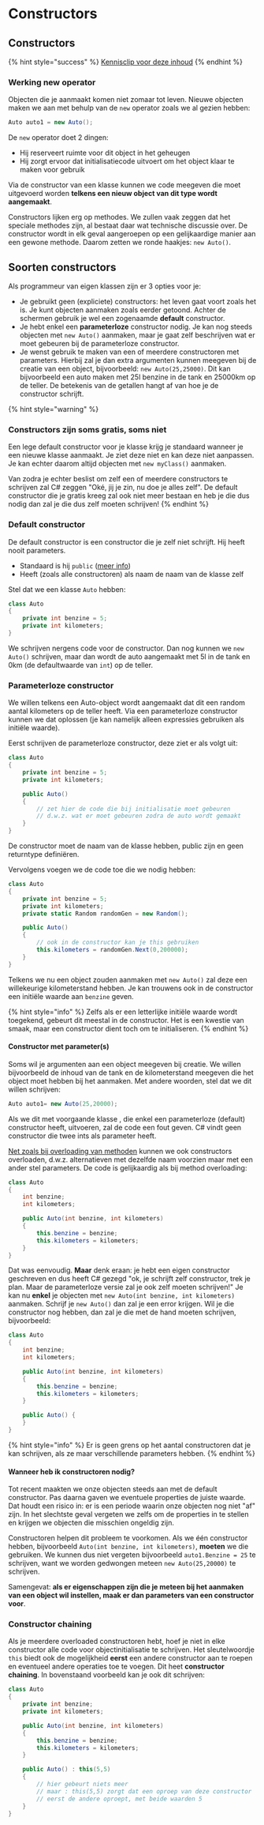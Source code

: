 # Constructors

## Constructors

{% hint style="success" %}
[Kennisclip voor deze inhoud](https://youtu.be/f4HwuIax5IM)
{% endhint %}

### Werking new operator

Objecten die je aanmaakt komen niet zomaar tot leven. Nieuwe objecten maken we aan met behulp van de `new` operator zoals we al gezien hebben:

```csharp
Auto auto1 = new Auto();
```

De `new` operator doet 2 dingen:

* Hij reserveert ruimte voor dit object in het geheugen
* Hij zorgt ervoor dat initialisatiecode uitvoert om het object klaar te maken voor gebruik

Via de constructor van een klasse kunnen we code meegeven die moet uitgevoerd worden **telkens een nieuw object van dit type wordt aangemaakt**.

Constructors lijken erg op methodes. We zullen vaak zeggen dat het speciale methodes zijn, al bestaat daar wat technische discussie over. De constructor wordt in elk geval aangeroepen op een gelijkaardige manier aan een gewone methode. Daarom zetten we ronde haakjes: `new Auto()`.

## Soorten constructors

Als programmeur van eigen klassen zijn er 3 opties voor je:

* Je gebruikt geen \(expliciete\) constructors: het leven gaat voort zoals het is. Je kunt objecten aanmaken zoals eerder getoond. Achter de schermen gebruik je wel een zogenaamde **default** constructor.
* Je hebt enkel een **parameterloze** constructor nodig. Je kan nog steeds objecten met `new Auto()` aanmaken, maar je gaat zelf beschrijven wat er moet gebeuren bij de parameterloze constructor.
* Je wenst gebruik te maken van een of meerdere constructoren met parameters. Hierbij zal je dan extra argumenten kunnen meegeven bij de creatie van een object, bijvoorbeeld: `new Auto(25,25000)`. Dit kan bijvoorbeeld een auto maken met 25l benzine in de tank en 25000km op de teller. De betekenis van de getallen hangt af van hoe je de constructor schrijft.

{% hint style="warning" %}
### Constructors zijn soms gratis, soms niet

Een lege default constructor voor je klasse krijg je standaard wanneer je een nieuwe klasse aanmaakt. Je ziet deze niet en kan deze niet aanpassen. Je kan echter daarom altijd objecten met `new myClass()` aanmaken.

Van zodra je echter beslist om zelf een of meerdere constructors te schrijven zal C\# zeggen "Oké, jij je zin, nu doe je alles zelf". De default constructor die je gratis kreeg zal ook niet meer bestaan en heb je die dus nodig dan zal je die dus zelf moeten schrijven!
{% endhint %}

### Default constructor

De default constructor is een constructor die je zelf niet schrijft. Hij heeft nooit parameters.

* Standaard is hij `public` \([meer info](https://stackoverflow.com/questions/30995942/do-constructors-always-have-to-be-public)\)
* Heeft \(zoals alle constructoren\) als naam de naam van de klasse zelf

Stel dat we een klasse `Auto` hebben:

```csharp
class Auto
{
    private int benzine = 5;
    private int kilometers;
}
```

We schrijven nergens code voor de constructor. Dan nog kunnen we `new Auto()` schrijven, maar dan wordt de auto aangemaakt met 5l in de tank en 0km \(de defaultwaarde van `int`\) op de teller.

### Parameterloze constructor

We willen telkens een Auto-object wordt aangemaakt dat dit een random aantal kilometers op de teller heeft. Via een parameterloze constructor kunnen we dat oplossen \(je kan namelijk alleen expressies gebruiken als initiële waarde\).

Eerst schrijven de parameterloze constructor, deze ziet er als volgt uit:

```csharp
class Auto
{
    private int benzine = 5;
    private int kilometers;

    public Auto()
    {
        // zet hier de code die bij initialisatie moet gebeuren
        // d.w.z. wat er moet gebeuren zodra de auto wordt gemaakt
    }
}
```

De constructor moet de naam van de klasse hebben, public zijn en geen returntype definiëren.

Vervolgens voegen we de code toe die we nodig hebben:

```csharp
class Auto
{
    private int benzine = 5;
    private int kilometers;
    private static Random randomGen = new Random();

    public Auto()
    {
        // ook in de constructor kan je this gebruiken
        this.kilometers = randomGen.Next(0,200000);
    }
}
```

Telkens we nu een object zouden aanmaken met `new Auto()` zal deze een willekeurige kilometerstand hebben. Je kan trouwens ook in de constructor een initiële waarde aan `benzine` geven.

{% hint style="info" %}
Zelfs als er een letterlijke initiële waarde wordt toegekend, gebeurt dit meestal in de constructor. Het is een kwestie van smaak, maar een constructor dient toch om te initialiseren.
{% endhint %}

#### Constructor met parameter\(s\)

Soms wil je argumenten aan een object meegeven bij creatie. We willen bijvoorbeeld de inhoud van de tank en de kilometerstand meegeven die het object moet hebben bij het aanmaken. Met andere woorden, stel dat we dit willen schrijven:

```csharp
Auto auto1= new Auto(25,20000);
```

Als we dit met voorgaande klasse , die enkel een parameterloze \(default\) constructor heeft, uitvoeren, zal de code een fout geven. C\# vindt geen constructor die twee ints als parameter heeft.

[Net zoals bij overloading van methoden](https://github.com/v-nys/cursusprogrammeren/tree/e865f37d2ea41dc32c32aa2e02a9a763c7ea56f5/semester-1-programming-principles/h6-methoden/3_advancedmethod.md) kunnen we ook constructors overloaden, d.w.z. alternatieven met dezelfde naam voorzien maar met een ander stel parameters. De code is gelijkaardig als bij method overloading:

```csharp
class Auto
{
    int benzine;
    int kilometers;

    public Auto(int benzine, int kilometers)
    {
        this.benzine = benzine;
        this.kilometers = kilometers;
    }
}
```

Dat was eenvoudig. **Maar** denk eraan: je hebt een eigen constructor geschreven en dus heeft C\# gezegd "ok, je schrijft zelf constructor, trek je plan. Maar de parameterloze versie zal je ook zelf moeten schrijven!" Je kan nu **enkel** je objecten met `new Auto(int benzine, int kilometers)` aanmaken. Schrijf je `new Auto()` dan zal je een error krijgen. Wil je die constructor nog hebben, dan zal je die met de hand moeten schrijven, bijvoorbeeld:

```csharp
class Auto
{
    int benzine;
    int kilometers;

    public Auto(int benzine, int kilometers)
    {
        this.benzine = benzine;
        this.kilometers = kilometers;
    }

    public Auto() {
    }
}
```

{% hint style="info" %}
Er is geen grens op het aantal constructoren dat je kan schrijven, als ze maar verschillende parameters hebben.
{% endhint %}

#### Wanneer heb ik constructoren nodig?

Tot recent maakten we onze objecten steeds aan met de default constructor. Pas daarna gaven we eventuele properties de juiste waarde. Dat houdt een risico in: er is een periode waarin onze objecten nog niet "af" zijn. In het slechtste geval vergeten we zelfs om de properties in te stellen en krijgen we objecten die misschien ongeldig zijn.

Constructoren helpen dit probleem te voorkomen. Als we één constructor hebben, bijvoorbeeld `Auto(int benzine, int kilometers)`, **moeten** we die gebruiken. We kunnen dus niet vergeten bijvoorbeeld `auto1.Benzine = 25` te schrijven, want we worden gedwongen meteen `new Auto(25,20000)` te schrijven.

Samengevat: **als er eigenschappen zijn die je meteen bij het aanmaken van een object wil instellen, maak er dan parameters van een constructor voor**.

### Constructor chaining

Als je meerdere overloaded constructoren hebt, hoef je niet in elke constructor alle code voor objectinitialisatie te schrijven. Het sleutelwoordje `this` biedt ook de mogelijkheid **eerst** een andere constructor aan te roepen en eventueel andere operaties toe te voegen. Dit heet **constructor chaining**. In bovenstaand voorbeeld kan je ook dit schrijven:

```csharp
class Auto
{
    private int benzine;
    private int kilometers;

    public Auto(int benzine, int kilometers)
    {
        this.benzine = benzine;
        this.kilometers = kilometers;
    }

    public Auto() : this(5,5)
    {
        // hier gebeurt niets meer
        // maar : this(5,5) zorgt dat een oproep van deze constructor
        // eerst de andere oproept, met beide waarden 5
    }
}
```

